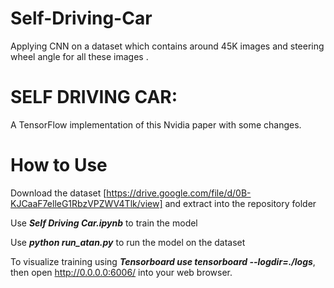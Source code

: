 # Self-Driving-Car
Applying CNN on a dataset which contains around 45K images and steering wheel angle for all these images .

# SELF DRIVING CAR:
A TensorFlow implementation of this Nvidia paper with some changes.

# How to Use
Download the dataset  [https://drive.google.com/file/d/0B-KJCaaF7elleG1RbzVPZWV4Tlk/view]  and extract into the repository folder

Use ***Self Driving Car.ipynb*** to train the model

Use ***python run_atan.py*** to run the model on the dataset

To visualize training using ***Tensorboard use tensorboard --logdir=./logs***, then open http://0.0.0.0:6006/ into your web browser.
